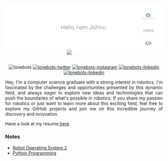 <div style="position: relative; text-align: center;">
    <a href="https://twitter.com/intent/follow?screen_name=lonebots">
        <img src="lonebotsbg_background_removed.png" alt="GitHub Banner - Jishnu Suresh">
    </a>
    <div align="center">
        <img src="https://media.giphy.com/media/eK6XrxPKZkKBplU28s/giphy.gif" width="110" style="position: absolute; bottom: 0; left: 50%; transform: translateX(-50%);">
    </div>
</div>

<br/>
<!--<p font-size="bolder" align="center"><a href="https://lonebots.github.io"> Let's Explore! </a></p>-->

<div align="center">

<!--GITHUBSTAT STREAK
[![GitHub Streak](http://github-readme-streak-stats.herokuapp.com?user=lonebots&theme=tokyonight&hide_border=true&date_format=j%20M%5B%20Y%5D)](https://git.io/streak-stats)-->

<!--GITHUB CONTRIBUTE SNAKE
![github contribution grid snake animation](https://raw.githubusercontent.com/lonebots/lonebots/output/github-contribution-grid-snake-dark.svg#gh-dark-mode-only)![github contribution grid snake animation](https://raw.githubusercontent.com/lonebots/lonebots/output/github-contribution-grid-snake.svg#gh-light-mode-only)-->
</div>

<p align="center"> 
<img src="https://komarev.com/ghpvc/?username=lonebots&label=Profile%20views&color=0e75b6&style=for-the-badge" alt="lonebots" />
<a href="https://twitter.com/intent/follow?screen_name=lonebots" target="__blank"><img src="https://img.shields.io/twitter/follow/lonebots?logo=twitter&color=0e75b6&style=for-the-badge" alt="lonebots-twitter"/></a>
<a href="https://instagram.com/lonebots" target="__blank"><img src="https://img.shields.io/badge/instagram-E4405F?style=for-the-badge&logo=instagram&logoColor=white" alt="lonebots-instagram"/></a>
<a href="https://linkedin.com/in/lonebots" target="__blank"><img src="https://img.shields.io/badge/linkedin-%230077B5.svg?style=for-the-badge&logo=linkedin&logoColor=white" alt="lonebots-linkedin"/></a>
<a href="mailto:jishnusurajila@gmail.com?subject=Hey%20Jishnu,%20you%20are%20awesome" target="__blank"><img src="https://img.shields.io/badge/Gmail-D14836?style=for-the-badge" alt="lonebots-linkedin"/></a>
</p>    
    
<!--
<a href="https://www.buymeacoffee.com/lonebots" target="__blank"><img src="https://img.buymeacoffee.com/button-api/?text=Buy me a coffee&emoji=&slug=lonebots&button_colour=f6d32d&font_colour=000000&font_family=Poppins&outline_colour=000000&coffee_colour=FFDD00" /></a>
-->


<!DOCTYPE html>
<html lang="en">
<head>
    <meta charset="UTF-8">
    <meta name="viewport" content="width=device-width, initial-scale=1.0">
<!--     <style>
        body {
            font-family: Arial, sans-serif;
            margin: 20px;
            display: flex;
            justify-content: center;
        }
        .container {
            width: 80%;
        }
        h1 {
            font-size: 24px;
        }
        p {
            font-size: 16px;
            line-height: 1.5;
        }
        #resume-link {
            margin-top: 20px;
        }
        .section {
            margin-top: 30px;
            margin-bottom: 30px;
        }
        .projects {
            display: flex;
            align-items: center;
        }
        .projects h3,
        .notes h3 {
            font-size: 20px;
            margin-bottom: 10px;
        }
        ul {
            list-style-type: square;
            margin-left: 20px;
        }
        ul li {
            font-size: 16px;
            margin-bottom: 5px;
        }
    </style> -->
</head>
<body>
    <div class="container">
        <p align="justify">Hey, I'm a computer science graduate with a strong interest in robotics. I'm fascinated by the challenges and opportunities presented by this dynamic field, and always eager to explore new ideas and technologies that can push the boundaries of what's possible in robotics. If you share my passion for robotics or just want to learn more about this exciting field, feel free to explore my GitHub projects and join me on this incredible journey of discovery and innovation.</p>
        <p id="resume-link">Have a look at my resume<a href="https://drive.google.com/file/d/1vS2oqIQ17ohhufTjnoDYRX6DEhJIVoZi/view?usp=drive_link"> here</a></p>
        <div class="section">
            <div class="projects">
            </div>
            <div class="notes">
                <h3>Notes</h3>
                <!-- List of notes -->
                <ul>
                    <li><a href="https://github.com/lonebots/robot-operating-system-notes">Robot Operating System 2 </a></li>
                    <li><a href="https://github.com/lonebots/python-programming">Python Programming</a></li>
                </ul>
            </div>
        </div>
    </div>
</body>
</html>



<!-- reade me status and star tracker
![My github stats](https://github-readme-stats.vercel.app/api?username=lonebots&show_icons=true&theme=tokyonight&count_private=true&include_all_commits=true)
[![Top Langs](https://github-readme-stats.vercel.app/api/top-langs/?username=lonebots&layout=compact&theme=transparent)](https://github.com/soorajbhskrn)


